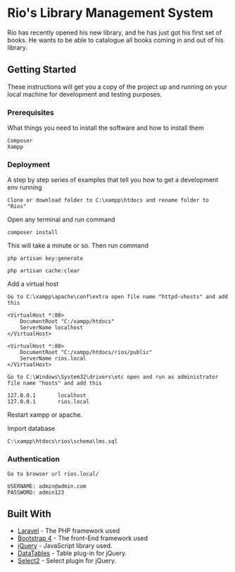# Rio's Library Management System

Rio has recently opened his new library, and he has just got his first set of books. He wants to be able to catalogue all books coming in and out of his library.

## Getting Started

These instructions will get you a copy of the project up and running on your local machine for development and testing purposes. 

### Prerequisites

What things you need to install the software and how to install them

```
Composer
Xampp
```

### Deployment

A step by step series of examples that tell you how to get a development env running

```
Clone or download folder to C:\xampp\htdocs and rename folder to "Rios"
```
Open any terminal and run command
```
composer install
```
This will take a minute or so. Then run command
```
php artisan key:generate

php artisan cache:clear
```
Add a virtual host
```
Go to C:\xampp\apache\conf\extra open file name "httpd-vhosts" and add this 

<VirtualHost *:80>
    DocumentRoot "C:/xampp/htdocs"
    ServerName localhost
</VirtualHost>

<VirtualHost *:80>
    DocumentRoot "C:/xampp/htdocs/rios/public"
    ServerName rios.local
</VirtualHost>
```

```
Go to C:\Windows\System32\drivers\etc open and run as administrator file name "hosts" and add this 

127.0.0.1       localhost
127.0.0.1       rios.local
```
Restart xampp or apache.

Import database
```
C:\xampp\htdocs\rios\schema\lms.sql
```

### Authentication
```
Go to browser url rios.local/

USERNAME: admin@admin.com
PASSWORD: admin123
```

## Built With

* [Laravel](https://laravel.com/) - The PHP framework used
* [Bootstrap 4](https://getbootstrap.com/) - The front-End framework used
* [jQuery](https://jquery.com/) - JavaScript library used.
* [DataTables](https://rometools.github.io/rome/) - Table plug-in for jQuery.
* [Select2](https://select2.org/) - Select plugin for jQuery.